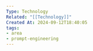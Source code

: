 ```yaml
---
Type: Technology
Related: "[[Technology]]"
Created At: 2024-09-12T18:40:05
tags:
- area
- prompt-engineering
---
```

